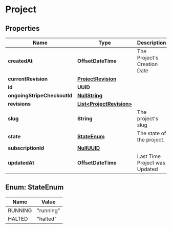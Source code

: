 

# Project


## Properties

Name | Type | Description | Notes
------------ | ------------- | ------------- | -------------
**createdAt** | **OffsetDateTime** | The Project&#39;s Creation Date |  [readonly]
**currentRevision** | [**ProjectRevision**](ProjectRevision.md) |  | 
**id** | **UUID** |  | 
**ongoingStripeCheckoutId** | [**NullString**](NullString.md) |  |  [optional]
**revisions** | [**List&lt;ProjectRevision&gt;**](ProjectRevision.md) |  | 
**slug** | **String** | The project&#39;s slug |  [readonly]
**state** | [**StateEnum**](#StateEnum) | The state of the project. |  [readonly]
**subscriptionId** | [**NullUUID**](NullUUID.md) |  |  [optional]
**updatedAt** | **OffsetDateTime** | Last Time Project was Updated |  [readonly]



## Enum: StateEnum

Name | Value
---- | -----
RUNNING | &quot;running&quot;
HALTED | &quot;halted&quot;



